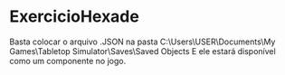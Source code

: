 # ExercicioHexade

Basta colocar o arquivo .JSON na pasta
C:\Users\USER\Documents\My Games\Tabletop Simulator\Saves\Saved
Objects
E ele estará disponível como um componente no jogo.
